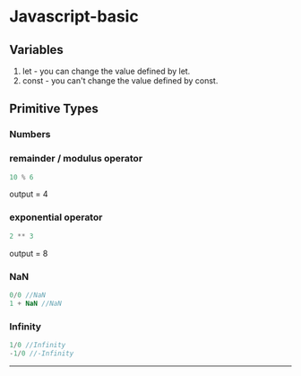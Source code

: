 # Javascript-basic

## Variables
1. let - you can change the value defined by let.
2. const - you can't change the value defined by const.

## Primitive Types

### Numbers

### remainder / modulus operator
```javascript
10 % 6
```
output = 4

### exponential operator
```javascript
2 ** 3
```
output = 8

### NaN
```javascript
0/0 //NaN
1 + NaN //NaN
```
### Infinity
```javascript
1/0 //Infinity
-1/0 //-Infinity
```
---
